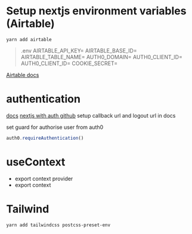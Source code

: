 # Setup nextjs environment variables (Airtable)
```
yarn add airtable
```
> .env
AIRTABLE_API_KEY=
AIRTABLE_BASE_ID=
AIRTABLE_TABLE_NAME=
AUTH0_DOMAIN=
AUTH0_CLIENT_ID=
AUTH0_CLIENT_ID=
COOKIE_SECRET=

[Airtable docs](https://airtable.com/)

# authentication
[docs](https://auth0.com/)
[nextjs with auth github](https://github.com/auth0/nextjs-auth0)
setup callback url and logout url in docs

set guard for authorise user from auth0
```javascript
auth0.requireAuthentication()
```

# useContext
- export context provider
- export context

# Tailwind
```
yarn add tailwindcss postcss-preset-env
```